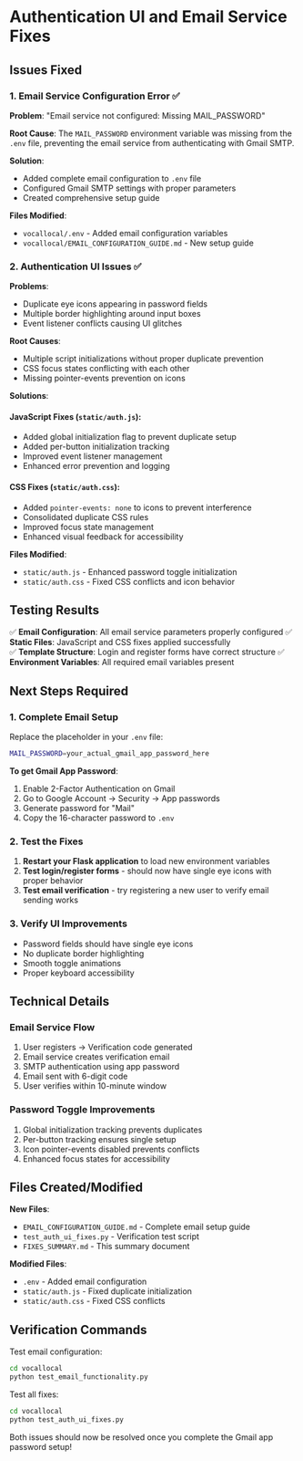 # Authentication UI and Email Service Fixes

## Issues Fixed

### 1. Email Service Configuration Error ✅

**Problem**: "Email service not configured: Missing MAIL_PASSWORD"

**Root Cause**: The `MAIL_PASSWORD` environment variable was missing from the `.env` file, preventing the email service from authenticating with Gmail SMTP.

**Solution**:
- Added complete email configuration to `.env` file
- Configured Gmail SMTP settings with proper parameters
- Created comprehensive setup guide

**Files Modified**:
- `vocallocal/.env` - Added email configuration variables
- `vocallocal/EMAIL_CONFIGURATION_GUIDE.md` - New setup guide

### 2. Authentication UI Issues ✅

**Problems**:
- Duplicate eye icons appearing in password fields
- Multiple border highlighting around input boxes
- Event listener conflicts causing UI glitches

**Root Causes**:
- Multiple script initializations without proper duplicate prevention
- CSS focus states conflicting with each other
- Missing pointer-events prevention on icons

**Solutions**:

#### JavaScript Fixes (`static/auth.js`):
- Added global initialization flag to prevent duplicate setup
- Added per-button initialization tracking
- Improved event listener management
- Enhanced error prevention and logging

#### CSS Fixes (`static/auth.css`):
- Added `pointer-events: none` to icons to prevent interference
- Consolidated duplicate CSS rules
- Improved focus state management
- Enhanced visual feedback for accessibility

**Files Modified**:
- `static/auth.js` - Enhanced password toggle initialization
- `static/auth.css` - Fixed CSS conflicts and icon behavior

## Testing Results

✅ **Email Configuration**: All email service parameters properly configured
✅ **Static Files**: JavaScript and CSS fixes applied successfully  
✅ **Template Structure**: Login and register forms have correct structure
✅ **Environment Variables**: All required email variables present

## Next Steps Required

### 1. Complete Email Setup
Replace the placeholder in your `.env` file:
```bash
MAIL_PASSWORD=your_actual_gmail_app_password_here
```

**To get Gmail App Password**:
1. Enable 2-Factor Authentication on Gmail
2. Go to Google Account → Security → App passwords
3. Generate password for "Mail"
4. Copy the 16-character password to `.env`

### 2. Test the Fixes
1. **Restart your Flask application** to load new environment variables
2. **Test login/register forms** - should now have single eye icons with proper behavior
3. **Test email verification** - try registering a new user to verify email sending works

### 3. Verify UI Improvements
- Password fields should have single eye icons
- No duplicate border highlighting
- Smooth toggle animations
- Proper keyboard accessibility

## Technical Details

### Email Service Flow
1. User registers → Verification code generated
2. Email service creates verification email
3. SMTP authentication using app password
4. Email sent with 6-digit code
5. User verifies within 10-minute window

### Password Toggle Improvements
1. Global initialization tracking prevents duplicates
2. Per-button tracking ensures single setup
3. Icon pointer-events disabled prevents conflicts
4. Enhanced focus states for accessibility

## Files Created/Modified

**New Files**:
- `EMAIL_CONFIGURATION_GUIDE.md` - Complete email setup guide
- `test_auth_ui_fixes.py` - Verification test script
- `FIXES_SUMMARY.md` - This summary document

**Modified Files**:
- `.env` - Added email configuration
- `static/auth.js` - Fixed duplicate initialization
- `static/auth.css` - Fixed CSS conflicts

## Verification Commands

Test email configuration:
```bash
cd vocallocal
python test_email_functionality.py
```

Test all fixes:
```bash
cd vocallocal  
python test_auth_ui_fixes.py
```

Both issues should now be resolved once you complete the Gmail app password setup!

